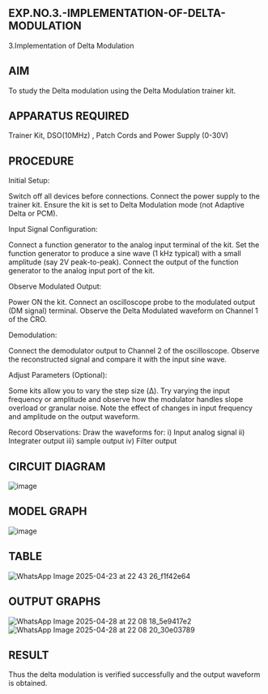 ## EXP.NO.3.-IMPLEMENTATION-OF-DELTA-MODULATION
3.Implementation of Delta Modulation

## AIM
To study the Delta modulation using the Delta Modulation trainer kit.

## APPARATUS REQUIRED
Trainer Kit, DSO(10MHz) , Patch Cords and Power Supply (0-30V)

## PROCEDURE
Initial Setup:

Switch off all devices before connections. Connect the power supply to the trainer kit. Ensure the kit is set to Delta Modulation mode (not Adaptive Delta or PCM).

Input Signal Configuration:

Connect a function generator to the analog input terminal of the kit. Set the function generator to produce a sine wave (1 kHz typical) with a small amplitude (say 2V peak-to-peak). Connect the output of the function generator to the analog input port of the kit.

Observe Modulated Output:

Power ON the kit. Connect an oscilloscope probe to the modulated output (DM signal) terminal. Observe the Delta Modulated waveform on Channel 1 of the CRO.

Demodulation:

Connect the demodulator output to Channel 2 of the oscilloscope. Observe the reconstructed signal and compare it with the input sine wave.

Adjust Parameters (Optional):

Some kits allow you to vary the step size (Δ). Try varying the input frequency or amplitude and observe how the modulator handles slope overload or granular noise. Note the effect of changes in input frequency and amplitude on the output waveform.

Record Observations: Draw the waveforms for: i) Input analog signal ii) Integrater output iii) sample output iv) Filter output
## CIRCUIT DIAGRAM
![image](https://github.com/user-attachments/assets/ed257ce4-9f9c-48d9-91d4-26f9c667ca68)


## MODEL GRAPH
![image](https://github.com/user-attachments/assets/9cdbd885-8e58-4fc3-968f-3effa4f90673)

## TABLE
![WhatsApp Image 2025-04-23 at 22 43 26_f1f42e64](https://github.com/user-attachments/assets/4c94a75e-2943-410c-9edf-747ac08f82c5)


## OUTPUT GRAPHS
![WhatsApp Image 2025-04-28 at 22 08 18_5e9417e2](https://github.com/user-attachments/assets/1bdb506b-b199-46b3-b1e0-30360a3a913f)
![WhatsApp Image 2025-04-28 at 22 08 20_30e03789](https://github.com/user-attachments/assets/1ddcc148-df56-4cd5-8e3b-ecb3a6c539cc)



## RESULT
Thus the delta modulation is verified successfully and the output waveform is obtained.

